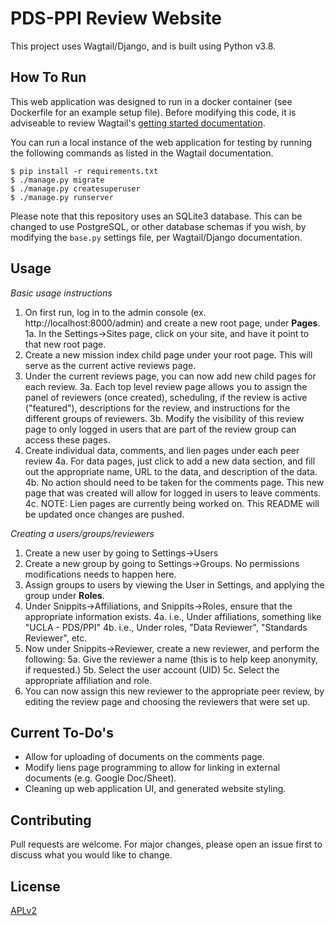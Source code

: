 # PDS-PPI Review Website

This project uses Wagtail/Django, and is built using Python v3.8.

## How To Run

This web application was designed to run in a docker container (see Dockerfile for an example setup file). Before modifying this code, it is adviseable to review Wagtail's [getting started documentation](https://docs.wagtail.io/en/stable/getting_started/tutorial.html).

You can run a local instance of the web application for testing by running the following commands as listed in the Wagtail documentation.

```
$ pip install -r requirements.txt
$ ./manage.py migrate
$ ./manage.py createsuperuser
$ ./manage.py runserver
```

Please note that this repository uses an SQLite3 database.  This can be changed to use PostgreSQL, or other database schemas if you wish, by modifying the `base.py` settings file, per Wagtail/Django documentation.

## Usage

_Basic usage instructions_
1. On first run, log in to the admin console (ex. http://localhost:8000/admin) and create a new root page, under **Pages**.
  1a. In the Settings->Sites page, click on your site, and have it point to that new root page.
2. Create a new mission index child page under your root page. This will serve as the current active reviews page.
3. Under the current reviews page, you can now add new child pages for each review.
  3a. Each top level review page allows you to assign the panel of reviewers (once created), scheduling, if the review is active ("featured"), descriptions for the review, and instructions for the different groups of reviewers.
  3b. Modify the visibility of this review page to only logged in users that are part of the review group can access these pages.
4. Create individual data, comments, and lien pages under each peer review
  4a. For data pages, just click to add a new data section, and fill out the appropriate name, URL to the data, and description of the data.
  4b. No action should need to be taken for the comments page. This new page that was created will allow for logged in users to leave comments.
  4c. NOTE: Lien pages are currently being worked on. This README will be updated once changes are pushed.
 
_Creating a users/groups/reviewers_
1. Create a new user by going to Settings->Users
2. Create a new group by going to Settings->Groups. No permissions modifications needs to happen here.
3. Assign groups to users by viewing the User in Settings, and applying the group under **Roles**.
4. Under Snippits->Affiliations, and Snippits->Roles, ensure that the appropriate information exists.
  4a. i.e., Under affiliations, something like "UCLA - PDS/PPI"
  4b. i.e., Under roles, "Data Reviewer", "Standards Reviewer", etc.
5. Now under Snippits->Reviewer, create a new reviewer, and perform the following:
  5a. Give the reviewer a name (this is to help keep anonymity, if requested.)
  5b. Select the user account (UID)
  5c. Select the appropriate affiliation and role.
6. You can now assign this new reviewer to the appropriate peer review, by editing the review page and choosing the reviewers that were set up.

## Current To-Do's
- Allow for uploading of documents on the comments page.
- Modify liens page programming to allow for linking in external documents (e.g. Google Doc/Sheet).
- Cleaning up web application UI, and generated website styling.

## Contributing
Pull requests are welcome. For major changes, please open an issue first to discuss what you would like to change.

## License
[APLv2](https://www.apache.org/licenses/LICENSE-2.0)

